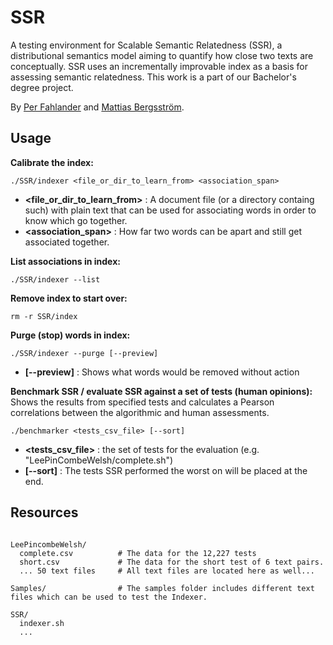 # SSR
A testing environment for Scalable Semantic Relatedness (SSR), a distributional semantics model aiming to quantify how close two texts are conceptually. SSR uses an incrementally improvable index as a basis for assessing semantic relatedness. This work is a part of our Bachelor's degree project. 

By [Per Fahlander](github.com/perfah) and [Mattias Bergsström](github.com/devmattb).

## Usage

**Calibrate the index:**
```console
./SSR/indexer <file_or_dir_to_learn_from> <association_span>
```
- **<file_or_dir_to_learn_from>** : A document file (or a directory containg such) with plain text that can be used for associating words in order to know which go together.
- **<association_span>** : How far two words can be apart and still get associated together.

**List associations in index:**
```console
./SSR/indexer --list
```

**Remove index to start over:**
```console
rm -r SSR/index
```

**Purge (stop) words in index:**
```console
./SSR/indexer --purge [--preview]
```
- **[--preview]** : Shows what words would be removed without action

**Benchmark SSR / evaluate SSR against a set of tests (human opinions):**
Shows the results from specified tests and calculates a Pearson correlations between the algorithmic and human assessments.
```console
./benchmarker <tests_csv_file> [--sort]
```
- **<tests_csv_file>** : the set of tests for the evaluation (e.g. "LeePinCombeWelsh/complete.sh")
- **[--sort]** : The tests SSR performed the worst on will be placed at the end.


## Resources
```

LeePincombeWelsh/
  complete.csv          # The data for the 12,227 tests
  short.csv             # The data for the short test of 6 text pairs.
  ... 50 text files     # All text files are located here as well...

Samples/                # The samples folder includes different text files which can be used to test the Indexer.

SSR/
  indexer.sh
  ...

```
